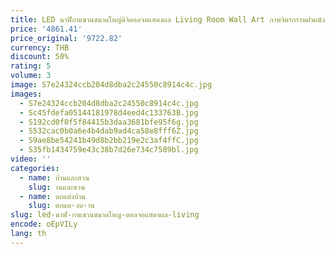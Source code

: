 ```yaml
---
title: LED นาฬิกาแขวนขนาดใหญ่ดิจิตอลจอแสดงผล Living Room Wall Art ภาพจิตรกรรมฝาผนังสร้างสรรค์นาฬิกาห้องนอนนาฬิกาความงามตกแต่งบ้านโมเดิร์น
price: '4861.41'
price_original: '9722.82'
currency: THB
discount: 50%
rating: 5
volume: 3
image: S7e24324ccb204d8dba2c24550c8914c4c.jpg
images:
  - S7e24324ccb204d8dba2c24550c8914c4c.jpg
  - Sc45fdefa05144181978d4eed4c133763B.jpg
  - S192cd0f0f5f84415b3daa3681bfe95f6g.jpg
  - S532cac0b0a6e4b4dab9ad4ca58e8fff6Z.jpg
  - S9ae8be54241b49d8b2bb219e2c3af4ffC.jpg
  - S35fb1434759e43c38b7d26e734c7589bl.jpg
video: ''
categories:
  - name: บ้านและสวน
    slug: านและสวน
  - name: ตกแต่งบ้าน
    slug: ตกแต-งบ-าน
slug: led-นาฬ-กาแขวนขนาดใหญ-ตอลจอแสดงผล-living
encode: oEpVILy
lang: th
---
```

  